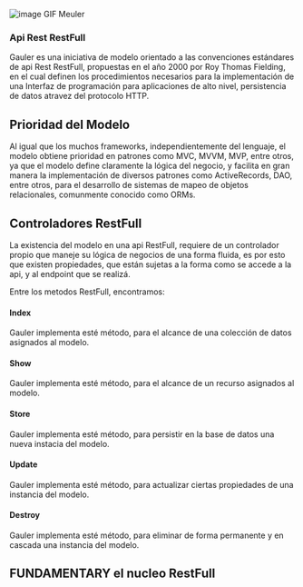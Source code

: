 ![image GIF Meuler](https://dl.dropboxusercontent.com/s/l63oki54lkx3ule/gauler%20logo.png?dl=0)

### Api  Rest RestFull

Gauler es una iniciativa de modelo orientado a las convenciones estándares de api Rest RestFull,
propuestas en el año 2000 por Roy Thomas Fielding, en el cual definen los procedimientos 
necesarios para la implementación de una Interfaz de programación para aplicaciones de alto nivel, persistencia de datos atravez del protocolo HTTP.

## Prioridad del Modelo

Al igual que los muchos frameworks, independientemente del lenguaje, el modelo
obtiene prioridad en patrones como MVC, MVVM, MVP, entre otros, 
ya que el modelo define claramente la lógica del negocio, y facilita en gran 
manera la implementación de diversos patrones como ActiveRecords, DAO, entre otros,
para el desarrollo de sistemas de mapeo de objetos relacionales, comunmente conocido
como ORMs.

## Controladores RestFull

La existencia del modelo en una api RestFull, requiere de un controlador propio que maneje 
su lógica de negocios de una forma fluida, es por esto que existen propiedades, que están 
sujetas a la forma como se accede a la api, y al endpoint que se realizá.

Entre los metodos RestFull, encontramos:

#### Index

Gauler implementa esté método, para el alcance de una colección de datos asignados al modelo.

#### Show

Gauler implementa esté método, para el alcance de un recurso asignados al modelo.

#### Store

Gauler implementa esté método, para persistir en la base de datos una nueva instacia del modelo.

#### Update

Gauler implementa esté método, para actualizar ciertas propiedades de una instancia del modelo.

#### Destroy

Gauler implementa esté método, para eliminar de forma permanente y en cascada una instancia del modelo.


## FUNDAMENTARY el nucleo RestFull
